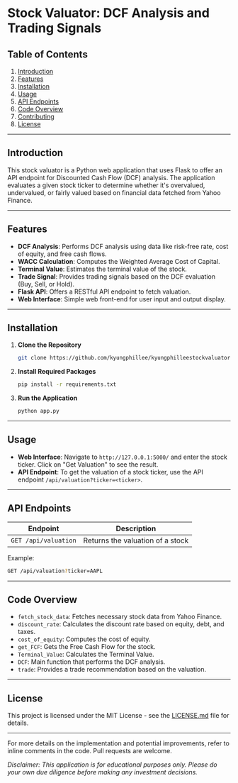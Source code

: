 # Stock Valuator: DCF Analysis and Trading Signals

## Table of Contents
1. [Introduction](#introduction)
2. [Features](#features)
3. [Installation](#installation)
4. [Usage](#usage)
5. [API Endpoints](#api-endpoints)
6. [Code Overview](#code-overview)
7. [Contributing](#contributing)
8. [License](#license)

---

## Introduction

This stock valuator is a Python web application that uses Flask to offer an API endpoint for Discounted Cash Flow (DCF) analysis. The application evaluates a given stock ticker to determine whether it's overvalued, undervalued, or fairly valued based on financial data fetched from Yahoo Finance.

---

## Features

- **DCF Analysis**: Performs DCF analysis using data like risk-free rate, cost of equity, and free cash flows.
- **WACC Calculation**: Computes the Weighted Average Cost of Capital.
- **Terminal Value**: Estimates the terminal value of the stock.
- **Trade Signal**: Provides trading signals based on the DCF evaluation (Buy, Sell, or Hold).
- **Flask API**: Offers a RESTful API endpoint to fetch valuation.
- **Web Interface**: Simple web front-end for user input and output display.

---

## Installation

1. **Clone the Repository**
    ```bash
    git clone https://github.com/kyungphillee/kyungphilleestockvaluator.git
    ```

2. **Install Required Packages**
    ```bash
    pip install -r requirements.txt
    ```

3. **Run the Application**
    ```bash
    python app.py
    ```

---

## Usage

- **Web Interface**: Navigate to `http://127.0.0.1:5000/` and enter the stock ticker. Click on "Get Valuation" to see the result.
- **API Endpoint**: To get the valuation of a stock ticker, use the API endpoint `/api/valuation?ticker=<ticker>`.

---

## API Endpoints

| Endpoint              | Description                      |
| --------------------- | -------------------------------- |
| `GET /api/valuation`  | Returns the valuation of a stock |

Example:

```bash
GET /api/valuation?ticker=AAPL
```

---

## Code Overview

- `fetch_stock_data`: Fetches necessary stock data from Yahoo Finance.
- `discount_rate`: Calculates the discount rate based on equity, debt, and taxes.
- `cost_of_equity`: Computes the cost of equity.
- `get_FCF`: Gets the Free Cash Flow for the stock.
- `Terminal_Value`: Calculates the Terminal Value.
- `DCF`: Main function that performs the DCF analysis.
- `trade`: Provides a trade recommendation based on the valuation.

---

## License

This project is licensed under the MIT License - see the [LICENSE.md](LICENSE.md) file for details.

---

For more details on the implementation and potential improvements, refer to inline comments in the code. Pull requests are welcome.

*Disclaimer: This application is for educational purposes only. Please do your own due diligence before making any investment decisions.*
